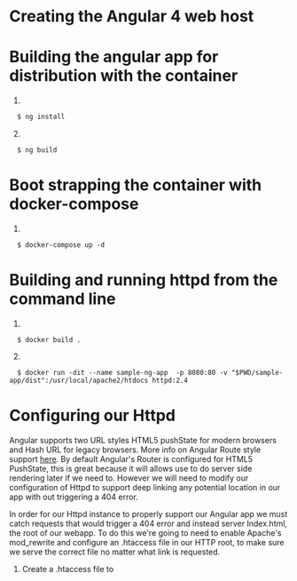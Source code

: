 # Creating the Angular 4 web host

# Building the angular app for distribution with the container

1. 
``` bash
  $ ng install
```
2. 
``` 
  $ ng build
```
# Boot strapping the container with docker-compose

1. 
``` 
  $ docker-compose up -d
```
# Building and running httpd from the command line

1. 
``` 
  $ docker build .
```
2. 
``` 
  $ docker run -dit --name sample-ng-app  -p 8080:80 -v "$PWD/sample-app/dist":/usr/local/apache2/htdocs httpd:2.4
```

# Configuring our Httpd 

Angular supports two URL styles HTML5 pushState for modern browsers and Hash URL for legacy browsers. More info on Angular Route style support [here](https://angular.io/guide/router#appendix-locationstrategy-and-browser-url-styles). By default Angular's Router is configured for HTML5 PushState, this is great because it will allows use to do server side rendering later if we need to. However we will need to modify our configuration of Httpd to support deep linking any potential location in our app with out triggering a 404 error. 

In order for our Httpd instance to properly support our Angular app we must catch requests that would trigger a 404 error and instead server Index.html, the root of our webapp. To do this we're going to need to enable Apache's mod_rewrite and configure an .htaccess file in our HTTP root, to make sure we serve the correct file no matter what link is requested. 



1. Create a .htaccess file to 
